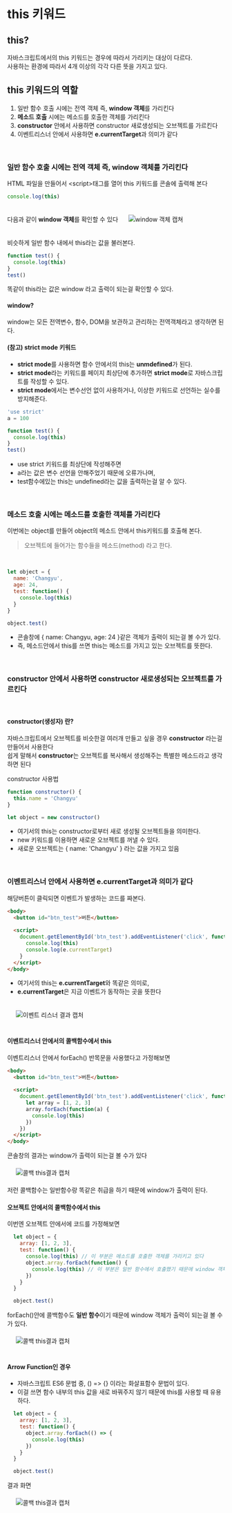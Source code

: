 # this 키워드
## this?
자바스크립트에서의 this 키워드는 경우에 따라서 가리키는 대상이 다르다. <br />
사용하는 환경에 따라서 4개 이상의 각각 다른 뜻을 가지고 있다.
<br />

## this 키워드의 역할
1. 일반 함수 호출 시에는 전역 객체 즉, **window 객체**를 가리킨다
1. **메소드 호출** 시에는 메소드를 호출한 객체를 가리킨다
1. **constructor** 안에서 사용하면 constructor 새로생성되는 오브젝트를 가르킨다
1. 이벤트리스너 안에서 사용하면 **e.currentTarget**과 의미가 같다
<br />

### 일반 함수 호출 시에는 전역 객체 즉, window 객체를 가리킨다
HTML 파일을 만들어서 \<script>태그를 열어 this 키워드를 콘솔에 출력해 본다 <br />

```javascript
console.log(this)
```

다음과 같이 **window 객체**를 확인할 수 있다
<img src="./image/this.PNG" alt="window 객체 캡쳐" style="margin: 20px">
<br />

비슷하게 일반 함수 내에서 this라는 값을 불러본다.

```javascript
function test() {
  console.log(this)
}
test()
```

똑같이 this라는 값은 window 라고 출력이 되는걸 확인할 수 있다.
<br />

#### window?
window는 모든 전역변수, 함수, DOM을 보관하고 관리하는 전역객체라고 생각하면 된다.
<br />

#### (참고) strict mode 키워드
- **strict mode**를 사용하면 함수 안에서의 this는 **unmdefined**가 된다.
- **strict mode**라는 키워드를 페이지 최상단에 추가하면 **strict mode**로 자바스크립트를 작성할 수 있다.
- **strict mode**에서는 변수선언 없이 사용하거나, 이상한 키워드로 선언하는 실수를 방지해준다.

```javascript
'use strict'
a = 100

function test() {
  console.log(this)
}
test()
```

- use strict 키워드를 최상단에 작성해주면
- a라는 값은 변수 선언을 안해주었기 때문에 오류가나며,
- test함수에있는 this는 undefined라는 값을 출력하는걸 알 수 있다.
<br />

### 메소드 호출 시에는 메소드를 호출한 객체를 가리킨다
이번에는 object를 만들어 object의 메소드 안에서 this키워드를 호출해 본다.
> 오브젝트에 들어가는 함수들을 메소드(method) 라고 한다.
<br />

```javascript
let object = {
  name: 'Changyu',
  age: 24,
  test: function() {
    console.log(this)
  }
}

object.test()
```

- 콘솔창에 { name: Changyu, age: 24 }같은 객체가 출력이 되는걸 볼 수가 있다.
- 즉, 메소드안에서 this를 쓰면 this는 메소드를 가지고 있는 오브젝트를 뜻한다.
<br />

### constructor 안에서 사용하면 constructor 새로생성되는 오브젝트를 가르킨다
<br />

#### constructor(생성자) 란?
자바스크립트에서 오브젝트를 비슷한걸 여러개 만들고 싶을 경우 **constructor** 라는걸 만들어서 사용한다 <br />
쉽게 말해서 **constructor**는 오브젝트를 복사해서 생성해주는 특별한 메소드라고 생각하면 된다
<br />

constructor 사용법
```javascript
function constructor() {
  this.name = 'Changyu'
}

let object = new constructor()
```
- 여기서의 this는 constructor로부터 새로 생성될 오브젝트들을 의미한다.
- new 키워드를 이용하면 새로운 오브젝트를 꺼낼 수 있다.
- 새로운 오브젝트는 { name: 'Changyu' } 라는 값을 가지고 있음
<br />

### 이벤트리스너 안에서 사용하면 e.currentTarget과 의미가 같다

해당버튼이 클릭되면 이벤트가 발생하는 코드를 짜본다.

```HTML
<body>
  <button id="btn_test">버튼</button>
  
  <script>
    document.getElementById('btn_test').addEventListener('click', function(e) {
      console.log(this)
      console.log(e.currentTarget)
    }
  </script>
</body>
```

- 여기서의 this는 **e.currentTarget**와 똑같은 의미로,
- **e.currentTarget**은 지금 이벤트가 동작하는 곳을 뜻한다

<img src="./image/eventlistener.PNG" alt="이벤트 리스너 결과 캡처" style="margin: 20px">
<br />

#### 이벤트리스너 안에서의 콜백함수에서 this
이벤트리스너 안에서 forEach() 반목문을 사용했다고 가정해보면
<br />

```HTML
<body>
  <button id="btn_test">버튼</button>
  
  <script>
    document.getElementById('btn_test').addEventListener('click', function(e) {
      let array = [1, 2, 3]
      array.forEach(function(a) {
        console.log(this)
      })
    })
  </script>
</body>
```

콘솔창의 결과는 window가 출력이 되는걸 볼 수가 있다
<br />
<img src="./image/eventlistener2.PNG" alt="콜백 this결과 캡처" style="margin: 20px" />
<br />
저런 콜백함수는 일반함수랑 똑같은 취급을 하기 때문에 window가 출력이 된다.
<br />

#### 오브젝트 안에서의 콜백함수에서 this
이번엔 오브젝트 안에서에 코드를 가정해보면

```javascript
  let object = {
    array: [1, 2, 3],
    test: function() {
      console.log(this) // 이 부분은 메소드를 호출한 객체를 가리키고 있다
      object.array.forEach(function() {
        console.log(this) // 이 부분은 일반 함수에서 호출했기 때문에 window 객체를 가리키고 있다
      })
    }
  }

  object.test()
```

forEach()안에 콜백함수도 **일반 함수**이기 때문에 window 객체가 출력이 되는걸 볼 수가 있다.
<br />
<img src="./image/objectCallback.PNG" alt="콜백 this결과 캡처" style="margin: 20px" />
<br />

#### Arrow Function인 경우
- 자바스크립트 ES6 문법 중, () => {} 이라는 화살표함수 문법이 있다.
- 이걸 쓰면 함수 내부의 this 값을 새로 바꿔주지 않기 때문에 this를 사용할 때 유용하다.

```javascript
  let object = {
    array: [1, 2, 3],
    test: function() {
      object.array.forEach(() => {
        console.log(this)
      })
    }
  }

  object.test()
```

결과 화면
<br />
<img src="./image/arrowfunction.PNG" alt="콜백 this결과 캡처" style="margin: 20px" />
